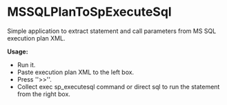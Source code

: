 # MSSQLPlanToSpExecuteSql

Simple application to extract statement and call parameters from MS SQL execution plan XML.



**Usage:**

- Run it.
- Paste execution plan XML to the left box.
- Press ''>>''.
- Collect exec sp_executesql command or direct sql to run the statement from the right box.
